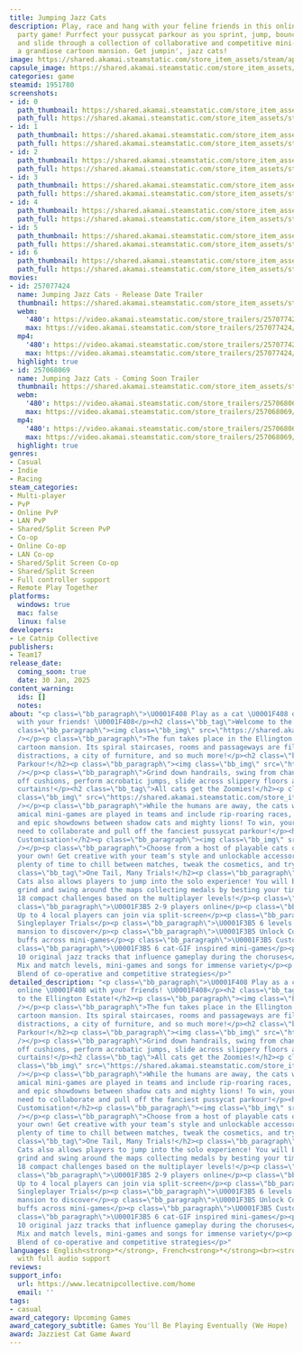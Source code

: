 ```yaml
---
title: Jumping Jazz Cats
description: Play, race and hang with your feline friends in this online platformer
  party game! Purrfect your pussycat parkour as you sprint, jump, bounce, swing, skid
  and slide through a collection of collaborative and competitive mini-games set in
  a grandiose cartoon mansion. Get jumpin', jazz cats!
image: https://shared.akamai.steamstatic.com/store_item_assets/steam/apps/1951780/header.jpg?t=1732806451
capsule_image: https://shared.akamai.steamstatic.com/store_item_assets/steam/apps/1951780/b88b3c6c2b17c62ad83b57bf72d596429eadd371/capsule_231x87.jpg?t=1732806451
categories: game
steamid: 1951780
screenshots:
- id: 0
  path_thumbnail: https://shared.akamai.steamstatic.com/store_item_assets/steam/apps/1951780/ss_475a86f9d4fb5d86efa3def251e73b036354a940.600x338.jpg?t=1732806451
  path_full: https://shared.akamai.steamstatic.com/store_item_assets/steam/apps/1951780/ss_475a86f9d4fb5d86efa3def251e73b036354a940.1920x1080.jpg?t=1732806451
- id: 1
  path_thumbnail: https://shared.akamai.steamstatic.com/store_item_assets/steam/apps/1951780/ss_a10350d3a86c70683a4dbda38052380ac063aeab.600x338.jpg?t=1732806451
  path_full: https://shared.akamai.steamstatic.com/store_item_assets/steam/apps/1951780/ss_a10350d3a86c70683a4dbda38052380ac063aeab.1920x1080.jpg?t=1732806451
- id: 2
  path_thumbnail: https://shared.akamai.steamstatic.com/store_item_assets/steam/apps/1951780/ss_5b6914bbf11cf40797b60d0d5b06b49c7da585aa.600x338.jpg?t=1732806451
  path_full: https://shared.akamai.steamstatic.com/store_item_assets/steam/apps/1951780/ss_5b6914bbf11cf40797b60d0d5b06b49c7da585aa.1920x1080.jpg?t=1732806451
- id: 3
  path_thumbnail: https://shared.akamai.steamstatic.com/store_item_assets/steam/apps/1951780/ss_716ce8c28323fa4cfe348a8c1c427ad4b239ea4d.600x338.jpg?t=1732806451
  path_full: https://shared.akamai.steamstatic.com/store_item_assets/steam/apps/1951780/ss_716ce8c28323fa4cfe348a8c1c427ad4b239ea4d.1920x1080.jpg?t=1732806451
- id: 4
  path_thumbnail: https://shared.akamai.steamstatic.com/store_item_assets/steam/apps/1951780/ss_503b11d0cd81e1481ec50e4e19e9e14239cc24bc.600x338.jpg?t=1732806451
  path_full: https://shared.akamai.steamstatic.com/store_item_assets/steam/apps/1951780/ss_503b11d0cd81e1481ec50e4e19e9e14239cc24bc.1920x1080.jpg?t=1732806451
- id: 5
  path_thumbnail: https://shared.akamai.steamstatic.com/store_item_assets/steam/apps/1951780/ss_5c94151518d0a64f3f00165e89b1a5a4a5ee50af.600x338.jpg?t=1732806451
  path_full: https://shared.akamai.steamstatic.com/store_item_assets/steam/apps/1951780/ss_5c94151518d0a64f3f00165e89b1a5a4a5ee50af.1920x1080.jpg?t=1732806451
- id: 6
  path_thumbnail: https://shared.akamai.steamstatic.com/store_item_assets/steam/apps/1951780/ss_34691a9c8be0fb5ae3e75abc0b9948aba5d4b288.600x338.jpg?t=1732806451
  path_full: https://shared.akamai.steamstatic.com/store_item_assets/steam/apps/1951780/ss_34691a9c8be0fb5ae3e75abc0b9948aba5d4b288.1920x1080.jpg?t=1732806451
movies:
- id: 257077424
  name: Jumping Jazz Cats - Release Date Trailer
  thumbnail: https://shared.akamai.steamstatic.com/store_item_assets/steam/apps/257077424/c97e72142c98006bc606f9a19a29cabaf65f6cf8/movie_600x337.jpg?t=1732806444
  webm:
    '480': https://video.akamai.steamstatic.com/store_trailers/257077424/movie480_vp9.webm?t=1732806444
    max: https://video.akamai.steamstatic.com/store_trailers/257077424/movie_max_vp9.webm?t=1732806444
  mp4:
    '480': https://video.akamai.steamstatic.com/store_trailers/257077424/movie480.mp4?t=1732806444
    max: https://video.akamai.steamstatic.com/store_trailers/257077424/movie_max.mp4?t=1732806444
  highlight: true
- id: 257068069
  name: Jumping Jazz Cats - Coming Soon Trailer
  thumbnail: https://shared.akamai.steamstatic.com/store_item_assets/steam/apps/257068069/94c3f678e2cf462a64afa7579df5609d4be8f2ac/movie_600x337.jpg?t=1730127626
  webm:
    '480': https://video.akamai.steamstatic.com/store_trailers/257068069/movie480_vp9.webm?t=1730127626
    max: https://video.akamai.steamstatic.com/store_trailers/257068069/movie_max_vp9.webm?t=1730127626
  mp4:
    '480': https://video.akamai.steamstatic.com/store_trailers/257068069/movie480.mp4?t=1730127626
    max: https://video.akamai.steamstatic.com/store_trailers/257068069/movie_max.mp4?t=1730127626
  highlight: true
genres:
- Casual
- Indie
- Racing
steam_categories:
- Multi-player
- PvP
- Online PvP
- LAN PvP
- Shared/Split Screen PvP
- Co-op
- Online Co-op
- LAN Co-op
- Shared/Split Screen Co-op
- Shared/Split Screen
- Full controller support
- Remote Play Together
platforms:
  windows: true
  mac: false
  linux: false
developers:
- Le Catnip Collective
publishers:
- Team17
release_date:
  coming_soon: true
  date: 30 Jan, 2025
content_warning:
  ids: []
  notes:
about: "<p class=\"bb_paragraph\">\U0001F408 Play as a cat \U0001F408 online \U0001F408
  with your friends! \U0001F408</p><h2 class=\"bb_tag\">Welcome to the Ellington Estate!</h2><p
  class=\"bb_paragraph\"><img class=\"bb_img\" src=\"https://shared.akamai.steamstatic.com/store_item_assets/steam/apps/1951780/extras/JJC_GIF_Welcome-to-Ellington-Estate.gif?t=1732806451\"
  /></p><p class=\"bb_paragraph\">The fun takes place in the Ellington Estate, a jazzy
  cartoon mansion. Its spiral staircases, rooms and passageways are filled with devious
  distractions, a city of furniture, and so much more!</p><h2 class=\"bb_tag\">Pawsome
  Parkour!</h2><p class=\"bb_paragraph\"><img class=\"bb_img\" src=\"https://shared.akamai.steamstatic.com/store_item_assets/steam/apps/1951780/extras/JJC_GIF_Pawsome-Parkour.gif?t=1732806451\"
  /></p><p class=\"bb_paragraph\">Grind down handrails, swing from chandeliers , bounce
  off cushions, perform acrobatic jumps, slide across slippery floors and climb the
  curtains!</p><h2 class=\"bb_tag\">All cats get the Zoomies!</h2><p class=\"bb_paragraph\"><img
  class=\"bb_img\" src=\"https://shared.akamai.steamstatic.com/store_item_assets/steam/apps/1951780/extras/JJC_GIF_All-cats-get-the-zoomies.gif?t=1732806451\"
  /></p><p class=\"bb_paragraph\">While the humans are away, the cats will play! These
  amical mini-games are played in teams and include rip-roaring races, fat cat collectathons
  and epic showdowns between shadow cats and mighty lions! To win, your cat pack will
  need to collaborate and pull off the fanciest pussycat parkour!</p><h2 class=\"bb_tag\">Creative
  Customisation!</h2><p class=\"bb_paragraph\"><img class=\"bb_img\" src=\"https://shared.akamai.steamstatic.com/store_item_assets/steam/apps/1951780/extras/JJC_GIF_Customisation.gif?t=1732806451\"
  /></p><p class=\"bb_paragraph\">Choose from a host of playable cats or customize
  your own! Get creative with your team’s style and unlockable accessories! There’s
  plenty of time to chill between matches, tweak the cosmetics, and try out new moves!</p><h2
  class=\"bb_tag\">One Tail, Many Trials!</h2><p class=\"bb_paragraph\">Jumping Jazz
  Cats also allows players to jump into the solo experience! You will bounce, dive,
  grind and swing around the maps collecting medals by besting your time and cross
  18 compact challenges based on the multiplayer levels!</p><p class=\"bb_paragraph\">Features:</p><p
  class=\"bb_paragraph\">\U0001F3B5 2-9 players online</p><p class=\"bb_paragraph\">\U0001F3B5
  Up to 4 local players can join via split-screen</p><p class=\"bb_paragraph\">\U0001F3B5
  Singleplayer Trials</p><p class=\"bb_paragraph\">\U0001F3B5 6 levels across the
  mansion to discover</p><p class=\"bb_paragraph\">\U0001F3B5 Unlock Collar Tags for
  buffs across mini-games</p><p class=\"bb_paragraph\">\U0001F3B5 Customize your cat</p><p
  class=\"bb_paragraph\">\U0001F3B5 6 cat-GIF inspired mini-games</p><p class=\"bb_paragraph\">\U0001F3B5
  10 original jazz tracks that influence gameplay during the choruses</p><p class=\"bb_paragraph\">\U0001F3B5
  Mix and match levels, mini-games and songs for immense variety</p><p class=\"bb_paragraph\">\U0001F3B5
  Blend of co-operative and competitive strategies</p>"
detailed_description: "<p class=\"bb_paragraph\">\U0001F408 Play as a cat \U0001F408
  online \U0001F408 with your friends! \U0001F408</p><h2 class=\"bb_tag\">Welcome
  to the Ellington Estate!</h2><p class=\"bb_paragraph\"><img class=\"bb_img\" src=\"https://shared.akamai.steamstatic.com/store_item_assets/steam/apps/1951780/extras/JJC_GIF_Welcome-to-Ellington-Estate.gif?t=1732806451\"
  /></p><p class=\"bb_paragraph\">The fun takes place in the Ellington Estate, a jazzy
  cartoon mansion. Its spiral staircases, rooms and passageways are filled with devious
  distractions, a city of furniture, and so much more!</p><h2 class=\"bb_tag\">Pawsome
  Parkour!</h2><p class=\"bb_paragraph\"><img class=\"bb_img\" src=\"https://shared.akamai.steamstatic.com/store_item_assets/steam/apps/1951780/extras/JJC_GIF_Pawsome-Parkour.gif?t=1732806451\"
  /></p><p class=\"bb_paragraph\">Grind down handrails, swing from chandeliers , bounce
  off cushions, perform acrobatic jumps, slide across slippery floors and climb the
  curtains!</p><h2 class=\"bb_tag\">All cats get the Zoomies!</h2><p class=\"bb_paragraph\"><img
  class=\"bb_img\" src=\"https://shared.akamai.steamstatic.com/store_item_assets/steam/apps/1951780/extras/JJC_GIF_All-cats-get-the-zoomies.gif?t=1732806451\"
  /></p><p class=\"bb_paragraph\">While the humans are away, the cats will play! These
  amical mini-games are played in teams and include rip-roaring races, fat cat collectathons
  and epic showdowns between shadow cats and mighty lions! To win, your cat pack will
  need to collaborate and pull off the fanciest pussycat parkour!</p><h2 class=\"bb_tag\">Creative
  Customisation!</h2><p class=\"bb_paragraph\"><img class=\"bb_img\" src=\"https://shared.akamai.steamstatic.com/store_item_assets/steam/apps/1951780/extras/JJC_GIF_Customisation.gif?t=1732806451\"
  /></p><p class=\"bb_paragraph\">Choose from a host of playable cats or customize
  your own! Get creative with your team’s style and unlockable accessories! There’s
  plenty of time to chill between matches, tweak the cosmetics, and try out new moves!</p><h2
  class=\"bb_tag\">One Tail, Many Trials!</h2><p class=\"bb_paragraph\">Jumping Jazz
  Cats also allows players to jump into the solo experience! You will bounce, dive,
  grind and swing around the maps collecting medals by besting your time and cross
  18 compact challenges based on the multiplayer levels!</p><p class=\"bb_paragraph\">Features:</p><p
  class=\"bb_paragraph\">\U0001F3B5 2-9 players online</p><p class=\"bb_paragraph\">\U0001F3B5
  Up to 4 local players can join via split-screen</p><p class=\"bb_paragraph\">\U0001F3B5
  Singleplayer Trials</p><p class=\"bb_paragraph\">\U0001F3B5 6 levels across the
  mansion to discover</p><p class=\"bb_paragraph\">\U0001F3B5 Unlock Collar Tags for
  buffs across mini-games</p><p class=\"bb_paragraph\">\U0001F3B5 Customize your cat</p><p
  class=\"bb_paragraph\">\U0001F3B5 6 cat-GIF inspired mini-games</p><p class=\"bb_paragraph\">\U0001F3B5
  10 original jazz tracks that influence gameplay during the choruses</p><p class=\"bb_paragraph\">\U0001F3B5
  Mix and match levels, mini-games and songs for immense variety</p><p class=\"bb_paragraph\">\U0001F3B5
  Blend of co-operative and competitive strategies</p>"
languages: English<strong>*</strong>, French<strong>*</strong><br><strong>*</strong>languages
  with full audio support
reviews:
support_info:
  url: https://www.lecatnipcollective.com/home
  email: ''
tags:
- casual
award_category: Upcoming Games
award_category_subtitle: Games You'll Be Playing Eventually (We Hope)
award: Jazziest Cat Game Award
---
```


